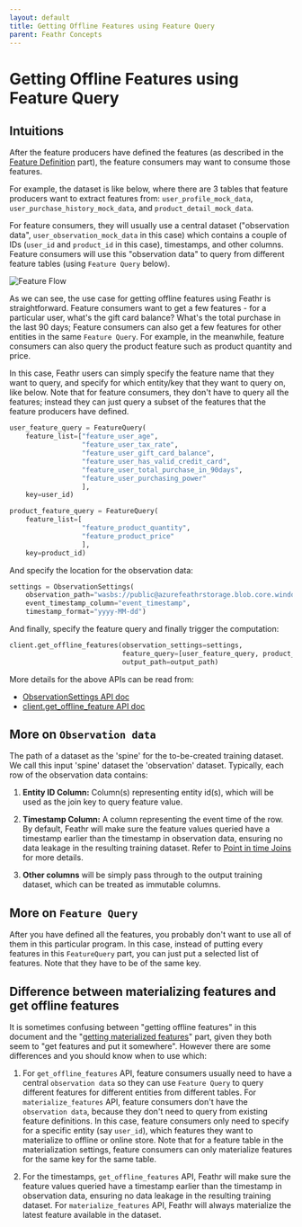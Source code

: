 ```yaml
---
layout: default
title: Getting Offline Features using Feature Query
parent: Feathr Concepts
---
```


# Getting Offline Features using Feature Query

## Intuitions

After the feature producers have defined the features (as described in the [Feature Definition](./feature-definition.md) part), the feature consumers may want to consume those features.

For example, the dataset is like below, where there are 3 tables that feature producers want to extract features from: `user_profile_mock_data`, `user_purchase_history_mock_data`, and `product_detail_mock_data`.

For feature consumers, they will usually use a central dataset ("observation data", `user_observation_mock_data` in this case) which contains a couple of IDs (`user_id` and `product_id` in this case), timestamps, and other columns. Feature consumers will use this "observation data" to query from different feature tables (using `Feature Query` below).

![Feature Flow](https://github.com/linkedin/feathr/blob/main/docs/images/product_recommendation_advanced.jpg?raw=true)

As we can see, the use case for getting offline features using Feathr is straightforward. Feature consumers want to get a few features - for a particular user, what's the gift card balance? What's the total purchase in the last 90 days; Feature consumers can also get a few features for other entities in the same `Feature Query`. For example, in the meanwhile, feature consumers can also query the product feature such as product quantity and price.

In this case, Feathr users can simply specify the feature name that they want to query, and specify for which entity/key that they want to query on, like below. Note that for feature consumers, they don't have to query all the features; instead they can just query a subset of the features that the feature producers have defined.

```python
user_feature_query = FeatureQuery(
    feature_list=["feature_user_age",
                  "feature_user_tax_rate",
                  "feature_user_gift_card_balance",
                  "feature_user_has_valid_credit_card",
                  "feature_user_total_purchase_in_90days",
                  "feature_user_purchasing_power"
                  ],
    key=user_id)

product_feature_query = FeatureQuery(
    feature_list=[
                  "feature_product_quantity",
                  "feature_product_price"
                  ],
    key=product_id)
```

And specify the location for the observation data:

```python
settings = ObservationSettings(
    observation_path="wasbs://public@azurefeathrstorage.blob.core.windows.net/sample_data/product_recommendation_sample/user_observation_mock_data.csv",
    event_timestamp_column="event_timestamp",
    timestamp_format="yyyy-MM-dd")
```

And finally, specify the feature query and finally trigger the computation:

```python
client.get_offline_features(observation_settings=settings,
                            feature_query=[user_feature_query, product_feature_query],
                            output_path=output_path)

```

More details for the above APIs can be read from:

- [ObservationSettings API doc](https://feathr.readthedocs.io/en/latest/feathr.html#feathr.ObservationSettings)
- [client.get_offline_feature API doc](https://feathr.readthedocs.io/en/latest/feathr.html#feathr.FeathrClient.get_offline_features)

## More on `Observation data`

The path of a dataset as the 'spine' for the to-be-created training dataset. We call this input 'spine' dataset the 'observation' dataset. Typically, each row of the observation data contains:

1. **Entity ID Column:** Column(s) representing entity id(s), which will be used as the join key to query feature value.

2. **Timestamp Column:** A column representing the event time of the row. By default, Feathr will make sure the feature values queried have a timestamp earlier than the timestamp in observation data, ensuring no data leakage in the resulting training dataset. Refer to [Point in time Joins](./point-in-time-join.md) for more details.

3. **Other columns** will be simply pass through to the output training dataset, which can be treated as immutable columns.

## More on `Feature Query`

After you have defined all the features, you probably don't want to use all of them in this particular program. In this case, instead of putting every features in this `FeatureQuery` part, you can just put a selected list of features. Note that they have to be of the same key.

## Difference between materializing features and get offline features

It is sometimes confusing between "getting offline features" in this document and the "[getting materialized features](./materializing-features.md)" part, given they both seem to "get features and put it somewhere". However there are some differences and you should know when to use which:

1. For `get_offline_features` API, feature consumers usually need to have a central `observation data` so they can use `Feature Query` to query different features for different entities from different tables. For `materialize_features` API, feature consumers don't have the `observation data`, because they don't need to query from existing feature definitions. In this case, feature consumers only need to specify for a specific entity (say `user_id`), which features they want to materialize to offline or online store. Note that for a feature table in the materialization settings, feature consumers can only materialize features for the same key for the same table.

2. For the timestamps, `get_offline_features` API, Feathr will make sure the feature values queried have a timestamp earlier than the timestamp in observation data, ensuring no data leakage in the resulting training dataset. For `materialize_features` API, Feathr will always materialize the latest feature available in the dataset.